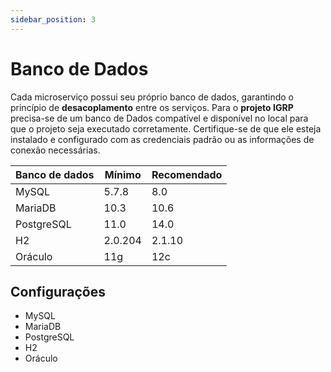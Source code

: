 ```yaml
---
sidebar_position: 3
---
```



# Banco de Dados

Cada microserviço possui seu próprio banco de dados, garantindo o princípio de **desacoplamento** entre os serviços. Para o **projeto IGRP** precisa-se de um banco de Dados compatível  e disponível no local para que o projeto seja executado corretamente. Certifique-se de que ele esteja instalado e configurado com as credenciais padrão ou as informações de conexão necessárias.

| Banco de dados  | Mínimo | Recomendado |
|-----------------|--------|-------------|
| MySQL           | 5.7.8  | 8.0         |
| MariaDB         | 10.3   | 10.6        |
| PostgreSQL      | 11.0   | 14.0        |
| H2              | 2.0.204| 2.1.10      |
| Oráculo         | 11g    | 12c         |

## Configurações

- MySQL
- MariaDB
- PostgreSQL
- H2
- Oráculo

